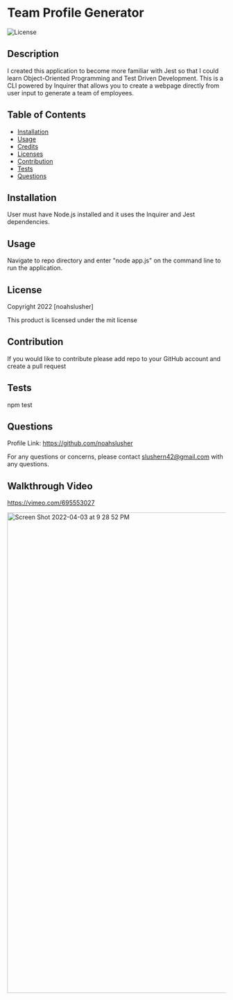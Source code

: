 # Team Profile Generator
  ![License](https://img.shields.io/badge/license-mit-blue.svg)
  
## Description
I created this application to become more familiar with Jest so that I could learn Object-Oriented Programming and Test Driven Development. This is a CLI powered by Inquirer that allows you to create a webpage directly from user input to generate a team of employees.


## Table of Contents
* [Installation](#Installation)
* [Usage](#Usage)
* [Credits](#Credits)
* [Licenses](#Licenses)
* [Contribution](#Contribution)
* [Tests](#Tests)
* [Questions](#Questions)


## Installation
  User must have Node.js installed and it uses the Inquirer and Jest dependencies.
  
## Usage
  Navigate to repo directory and enter "node app.js" on the command line to run the application.
  

## License
  Copyright 2022 [noahslusher]
  
  This product is licensed under the mit license
  
## Contribution
  If you would like to contribute please add repo to your GitHub account and create a pull request
  
## Tests
  npm test
  
## Questions
  Profile Link: https://github.com/noahslusher
  
  For any questions or concerns, please contact slushern42@gmail.com with any questions.
  
## Walkthrough Video
  https://vimeo.com/695553027


<img width="1105" alt="Screen Shot 2022-04-03 at 9 28 52 PM" src="https://user-images.githubusercontent.com/97577116/161469135-3a5ca6a5-52ad-410d-bfb2-c7f9923d831d.png">
